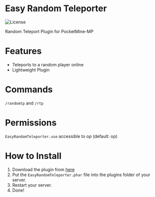 # Easy Random Teleporter
![License](https://img.shields.io/github/license/CraftCamp1/RandomTP)

Random Teleport Plugin for PocketMine-MP

# Features
- Teleports to a random player online
- Lightweight Plugin

# Commands
```/randomtp``` and ```/rtp```

# Permissions
```EasyRandomTeleporter.use``` accessible to op (default: op)

# How to Install
1. Download the plugin from [here](https://github.com/CraftCamp1/RandomTP/releases/tag/v1.0.0)
2. Put the ```EasyRandomTeleporter.phar``` file into the plugins folder of your server.
3. Restart your server.
4. Done!
